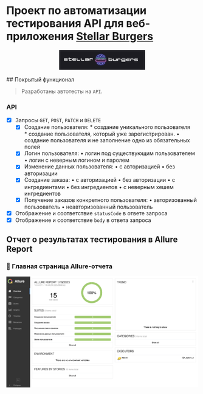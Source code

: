 # Проект по автоматизации тестирования API для веб-приложения [Stellar Burgers](https://stellarburgers.nomoreparties.site)
<p align="center">
 <img width="45%" title="Book Store" src="images/logo.png">
 </p>
## Покрытый функционал

 > Разработаны автотесты на <code>API</code>.

 ### API

 - [x] Запросы <code>GET</code>, <code>POST</code>, <code>PATCH</code> и <code>DELETE</code>
     - [x] Создание пользователя:
           * создание уникального пользователя<br>
           * создание пользователя, который уже зарегистрирован. 
           • создание пользователя и не заполнение одно из обязательных полей
     - [x] Логин пользователя:
           • логин под существующим пользователем
           • логин с неверным логином и паролем
     - [x] Изменение данных пользователя:
           • с авторизацией
           • без авторизации
     - [x] Создание заказа:
           • с авторизацией
           • без авторизации
           • с ингредиентами
           • без ингредиентов
           • с неверным хешем ингредиентов
     - [x] Получение заказов конкретного пользователя:
           • авторизованный пользователь
           • неавторизованный пользователь
 - [x] Отображение и соответствие <code>statusCode</code> в ответе запроса
 - [x] Отображение и соответствие <code>body</code> в ответа запроса
 ## Отчет о результатах тестирования в Allure Report
 ### :dart: Главная страница Allure-отчета
 <p align="center">
 <img title="Allure_report" src="images/allure_report.png">
 </p>
 
